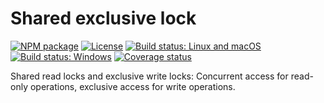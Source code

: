 # Shared exclusive lock

[![NPM package](https://img.shields.io/npm/v/shared-exclusive-lock.svg)](https://www.npmjs.com/package/shared-exclusive-lock)
[![License](https://img.shields.io/github/license/SebastianSchmidt/shared-exclusive-lock.svg)](https://github.com/SebastianSchmidt/shared-exclusive-lock/blob/master/LICENSE)
[![Build status: Linux and macOS](https://img.shields.io/travis/SebastianSchmidt/shared-exclusive-lock/master.svg)](https://travis-ci.org/SebastianSchmidt/shared-exclusive-lock)
[![Build status: Windows](https://ci.appveyor.com/api/projects/status/mrepbha26vh5kn5c?svg=true)](https://ci.appveyor.com/project/SebastianSchmidt/shared-exclusive-lock)
[![Coverage status](https://img.shields.io/coveralls/github/SebastianSchmidt/shared-exclusive-lock/master.svg)](https://coveralls.io/github/SebastianSchmidt/shared-exclusive-lock?branch=master)

Shared read locks and exclusive write locks: Concurrent access for read-only operations, exclusive access for write operations.
